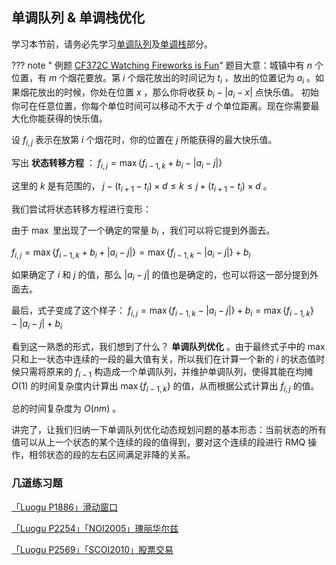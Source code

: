 ## 单调队列 & 单调栈优化

学习本节前，请务必先学习[单调队列](/ds/monotonous-queue/)及[单调栈](/ds/monotonous-stack/)部分。

??? note " 例题 [CF372C Watching Fireworks is Fun](http://codeforces.com/problemset/problem/372/C)"
	题目大意：城镇中有 $n$ 个位置，有 $m$ 个烟花要放。第 $i$ 个烟花放出的时间记为 $t_i$ ，放出的位置记为 $a_i$ 。如果烟花放出的时候，你处在位置 $x$ ，那么你将收获 $b_i-|a_i-x|$ 点快乐值。
初始你可在任意位置，你每个单位时间可以移动不大于 $d$ 个单位距离。现在你需要最大化你能获得的快乐值。

设 $f_{i,j}$ 表示在放第 $i$ 个烟花时，你的位置在 $j$ 所能获得的最大快乐值。

写出 **状态转移方程** ： $f_{i,j}=\max\{f_{i-1,k}+b_i-|a_i-j|\}$

这里的 $k$ 是有范围的， $j-(t_{i+1}-t_i)\times d\le k\le j+(t_{i+1}-t_i)\times d$ 。

我们尝试将状态转移方程进行变形：

由于 $\max$ 里出现了一个确定的常量 $b_i$ ，我们可以将它提到外面去。

 $f_{i,j}=\max\{f_{i-1,k}+b_i+|a_i-j|\}=\max\{f_{i-1,k}-|a_i-j|\}+b_i$

如果确定了 $i$ 和 $j$ 的值，那么 $|a_i-j|$ 的值也是确定的，也可以将这一部分提到外面去。

最后，式子变成了这个样子： $f_{i,j}=\max\{f_{i-1,k}-|a_i-j|\}+b_i=\max\{f_{i-1,k}\}-|a_i-j|+b_i$

看到这一熟悉的形式，我们想到了什么？ **单调队列优化** 。由于最终式子中的 $\max$ 只和上一状态中连续的一段的最大值有关，所以我们在计算一个新的 $i$ 的状态值时候只需将原来的 $f_{i-1}$ 构造成一个单调队列，并维护单调队列，使得其能在均摊 $O(1)$ 的时间复杂度内计算出 $\max\{f_{i-1,k}\}$ 的值，从而根据公式计算出 $f_{i,j}$ 的值。

总的时间复杂度为 $O(nm)$ 。

讲完了，让我们归纳一下单调队列优化动态规划问题的基本形态：当前状态的所有值可以从上一个状态的某个连续的段的值得到，要对这个连续的段进行 RMQ 操作，相邻状态的段的左右区间满足非降的关系。

### 几道练习题

[「Luogu P1886」滑动窗口](https://www.luogu.org/problemnew/show/P1886)

[「Luogu P2254」「NOI2005」瑰丽华尔兹](https://www.luogu.org/problemnew/show/P2254)

[「Luogu P2569」「SCOI2010」股票交易](https://www.luogu.org/problemnew/show/P2569)
